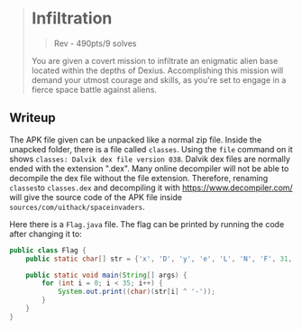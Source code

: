 > # Infiltration
> > Rev - 490pts/9 solves
>
> You are given a covert mission to infiltrate an enigmatic alien base located within the depths of Dexius. Accomplishing this mission will demand your utmost courage and skills, as you're set to engage in a fierce space battle against aliens.

## Writeup

The APK file given can be unpacked like a normal zip file. Inside the unapcked folder, there is a file called `classes`. Using the `file` command on it shows `classes: Dalvik dex file version 038`. Dalvik dex files are normally ended with the extension ".dex". Many online decompiler will not be able to decompile the dex file without the file extension. Therefore, renaming `classes`to `classes.dex` and decompiling it with https://www.decompiler.com/ will give the source code of the APK file inside `sources/com/uithack/spaceinvaders`. 

Here there is a `Flag.java` file. The flag can be printed by running the code after changing it to:

```java
public class Flag {
    public static char[] str = {'x', 'D', 'y', 'e', 'L', 'N', 'F', 31, 25, 'V', 'z', 'E', 30, '_', 30, 'r', 28, 24, 'r', '@', 'T', 'r', 'N', 'X', ']', 'r', 29, 'K', 'r', 'G', 25, '[', 25, 18, 'P'};

    public static void main(String[] args) {
        for (int i = 0; i < 35; i++) {
            System.out.print((char)(str[i] ^ '-'));
        }
    }
}
```